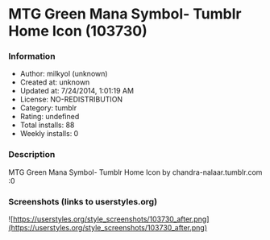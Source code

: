 # MTG Green Mana Symbol- Tumblr Home Icon (103730)

### Information
- Author: milkyol (unknown)
- Created at: unknown
- Updated at: 7/24/2014, 1:01:19 AM
- License: NO-REDISTRIBUTION
- Category: tumblr
- Rating: undefined
- Total installs: 88
- Weekly installs: 0


### Description
MTG Green Mana Symbol- Tumblr Home Icon
by chandra-nalaar.tumblr.com :0


### Screenshots (links to userstyles.org)
![https://userstyles.org/style_screenshots/103730_after.png](https://userstyles.org/style_screenshots/103730_after.png)


